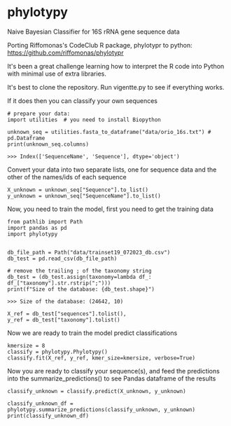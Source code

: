 # phylotypy
Naive Bayesian Classifier for 16S rRNA gene sequence data

Porting Riffomonas's CodeClub R package, phylotypr to python: https://github.com/riffomonas/phylotypr

It's been a great challenge learning how to interpret the R code into Python with minimal use of extra libraries.

It's best to clone the repository.  Run vigentte.py to see if everything works.

If it does then you can classify your own sequences

```
# prepare your data:
import utilities  # you need to install Biopython

unknown_seq = utilities.fasta_to_dataframe("data/orio_16s.txt") # pd.Dataframe
print(unknown_seq.columns)
```
```
>>> Index(['SequenceName', 'Sequence'], dtype='object')
```
Convert your data into two separate lists, one for sequence data and the other of the names/ids of each sequence
```
X_unknown = unknown_seq["Sequence"].to_list()
y_unknown = unknown_seq["SequenceName"].to_list()
```

Now, you need to train the model, first you need to get the training data
```
from pathlib import Path
import pandas as pd
import phylotypy


db_file_path = Path("data/trainset19_072023_db.csv")
db_test = pd.read_csv(db_file_path)

# remove the trailing ; of the taxonomy string
db_test = (db_test.assign(taxonomy=lambda df_: df_["taxonomy"].str.rstrip(";")))
print(f"Size of the database: {db_test.shape}")
```
```
>>> Size of the database: (24642, 10)
```
```
X_ref = db_test["sequences"].tolist(),
y_ref = db_test["taxonomy"].tolist()
```
Now we are ready to train the model predict classifications
```
kmersize = 8
classify = phylotypy.Phylotypy()
classify.fit(X_ref, y_ref, kmer_size=kmersize, verbose=True)
```
Now you are ready to classify your sequence(s), and feed the predictions into the summarize_predictions()
to see Pandas dataframe of the results
```
classify_unknown = classify.predict(X_unknown, y_unknown)

classify_unknown_df = phylotypy.summarize_predictions(classify_unknown, y_unknown)
print(classify_unknown_df)
```
